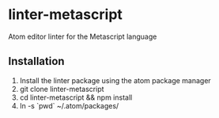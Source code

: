 # linter-metascript

Atom editor linter for the Metascript language

## Installation

1. Install the linter package using the atom package manager
2. git clone linter-metascript
3. cd linter-metascript && npm install
4. ln -s \`pwd\` ~/.atom/packages/
